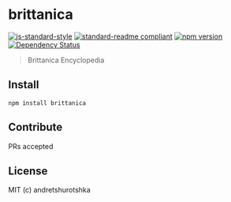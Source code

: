 # brittanica

[![js-standard-style](https://img.shields.io/badge/code%20style-standard-brightgreen.svg?style=flat-square)](http://standardjs.com/)
[![standard-readme compliant](https://img.shields.io/badge/standard--readme-OK-green.svg?style=flat-square)](https://github.com/RichardLitt/standard-readme)
[![npm version](https://img.shields.io/npm/v/brittanica.svg?style=flat-square)](https://badge.fury.io/js/brittanica)
[![Dependency Status](https://img.shields.io/david/goodmind/brittanica.svg?style=flat-square)](https://david-dm.org/goodmind/brittanica)

> Brittanica Encyclopedia

## Install
```
npm install brittanica
```

## Contribute

PRs accepted

## License

MIT (c) andretshurotshka
